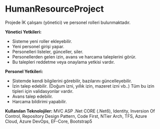 # HumanResourceProject

Projede İK çalışanı (yönetici) ve personel rolleri bulunmaktadır.

<b> Yönetici Yetkileri: </b> 
* Sisteme yeni roller ekleyebilir. 
* Yeni personel girişi yapar.
* Personelleri listeler, günceller, siler.
* Personellerden gelen izin, avans ve harcama taleplerini görür.
* Bu talepleri reddetme veya onaylama yetkisi vardır. 

<b> Personel Yetkileri: </b>
* Sistemde kendi bilgilerini görebilir, bazılarını güncelleyebilir.
* İzin talep edebilir. (Doğum izni, yıllık izin, mazeret izni vb..) Tüm bu izin tipleri için validasyonlar vardır.
* Avans talep edebilir.
* Harcama bildirimi yapabilir.

<b>Kullanılan Teknolojiler:</b> MVC ASP .Net CORE (.Net6), Identity, Inversion Of Control, 
Repository Design Pattern, Code First, NTier Arch, TFS, Azure Cloud, Azure DevOps,  EF-Core, Bootstrap5
